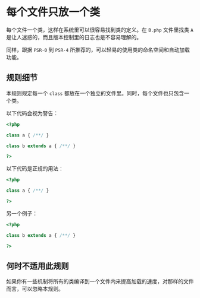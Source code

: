 <!-- 好的实践 -->
# 每个文件只放一个类

每个文件一个类，这样在系统里可以很容易找到类的定义。在 `B.php` 文件里找类 `A` 是让人迷惑的，而且版本控制里的日志也是不容易理解的。

同样，跟据 `PSR-0` 到 `PSR-4` 所推荐的，可以轻易的使用类的命名空间和自动加载功能。

## 规则细节

本规则规定每一个 `class` 都放在一个独立的文件里。同时，每个文件也只包含一个类。

以下代码会视为警告：

```php
<?php

class a { /**/ }

class b extends a { /**/ }

?>
```

以下代码是正规的用法：

```php
<?php

class a { /**/ }

?>
```

另一个例子：

```php
<?php

class b extends a { /**/ }

?>
```
<!--
### Options
-->
## 何时不适用此规则

如果你有一些机制将所有的类编译到一个文件内来提高加载的速度，对那样的文件而言，可以忽略本规则。
